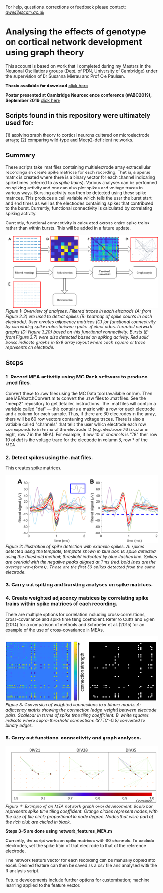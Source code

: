For help, questions, corrections or feedback please contact: *awed2@cam.ac.uk*

# Analysing the effects of genotype on cortical network development using graph theory
This account is based on work that I completed during my Masters in the Neuronal Oscillations groups (Dept. of PDN, University of Cambridge) under the supervision of Dr Susanna Mierau and Prof Ole Paulsen.



**Thesis available for download** [click here](https://drive.google.com/open?id=17y718mBRKhD5DLs6sTSDKnlBg-i8K1Gt)

**Poster presented at Cambridge Neuroscience conference (#ABC2019), September 2019** [click here](https://drive.google.com/file/d/1S1rNTnI17tioU4a_Gbh8fdOPPjm9pTQS/view?usp=sharing)

## Scripts found in this repository were ultimately used for: 
(1) applying graph theory to cortical neurons cultured on microelectrode arrays; (2) comparing wild-type and Mecp2-deficient networks.


## Summary
These scripts take .mat files containing multielectrode array extracellular recordings an create spike matrices for each recording. That is, a sparse matrix is created where there is a binary vector for each channel indicating spike times (referred to as *spike trains*). Various analyses can be performed on spiking activity and one can also plot spikes and voltage traces in various ways. Bursting activity can then be detected using these spike matrices. This produces a cell variable which tells the user the burst start and end times as well as the electrodes containing spikes that contributed to the burst. Currently, functional connectivity is calculated by correlating spiking activity.

Currently, functional connectivity is calculated across entire spike trains rather than within bursts. This will be added in a future update.

![image showing flow of analyses](images/analysis_flow_summary.png)
*Figure 1: Overview of analyses. Filtered traces in each electrode (A: from Figure 2.2) are used to detect spikes (B: heatmap of spike counts in each electrode). User creates adjacency matrices (C) for functional connectivity by correlating spike trains between pairs of electrodes. I created network graphs (D: Figure 3.20) based on this functional connectivity. Bursts (E: from Figure 3.7) were also detected based on spiking activity. Red solid boxes indicate graphs in 8x8 array layout where each square or trace represents an electrode.*

## Steps

### 1. Record MEA activitiy using MC Rack software to produce .mcd files. 
Convert these to .raw files using the MC Data tool (available online). Then use MEAbatchConvert.m to convert the .raw files to .mat files. See the "mecp2" repository to get detailed instructions. The .mat files will contain a variable called "dat" — this contains a matrix with a row for each electrode and a column for each sample. Thus, if there are 60 electrodes in the array, there will be 60 row vectors containing voltage traces. There is also a vatiable called "channels" that tells the user which electrode each row corresponds to in terms of the electrode ID (e.g. electrode 78 is column eight, row 7 in the MEA). For example, if row 10 of *channels* is "78" then row 10 of *dat* is the voltage trace for the electrode in column 8, row 7 of the MEA.

### 2. Detect spikes using the .mat files. 
This creates spike matrices.


![image showing examples spike traces with two methods](images/spikes%20overlaid3.png)
*Figure 2: Illustration of spike detection with example spikes. A: spikes detected using the template; template shown in blue box. B: spike detected using the threshold method; threshold indicated by blue dashed line. Spikes are overlaid with the negative peaks aligned at 1 ms (red, bold lines are the average waveforms). These are the first 50 spikes detected from the same electrode.* 

### 3. Carry out spiking and bursting analyses on spike matrices.

### 4. Create weighted adjacency matrices by correlating spike trains within spike matrices of each recording. 
There are multiple options for correlation including cross-correlations, cross-covariance and spike time tiling coefficient. Refer to Cutts and Eglen (2014) for a comparison of methods and Schroeter et al. (2015) for an example of the use of cross-covariance in MEAs.

![image showing weighted and binary spike matrices](images/sttc.png)
*Figure 3: Conversion of weighted connections to a binary matrix. A: adjacency matrix showing the connection (edge weight) between electrode pairs. Scalebar in terms of spike time tiling coefficient. B: white squares indicate where supra-threshold connections (STTC>0.5) converted to binary edges.*

### 5. Carry out functional connectivity and graph analyses.

![image showing network graph over development](images/190515-4b-div21-35-richClub.png)
*Figure 4: Example of an MEA network graph over development. Scale bar represents spike time tiling coefficient. Orange circles represent nodes, with the size of the circle proportional to node degree. Nodes that were part of the rich club are circled in black.*

**Steps 3–5 are done using network_features_MEA.m**

Currently, the script works on spike matrices with 60 channels. To exclude electrodes, set the spike train of that electrode to that of the reference electrode.

The network feature vector for each recording can be manually copied into excel. Desired feature can then be saved as a csv file and analysed with the R analysis script.

Future developments include further options for customisation; machine learning applied to the feature vector.
